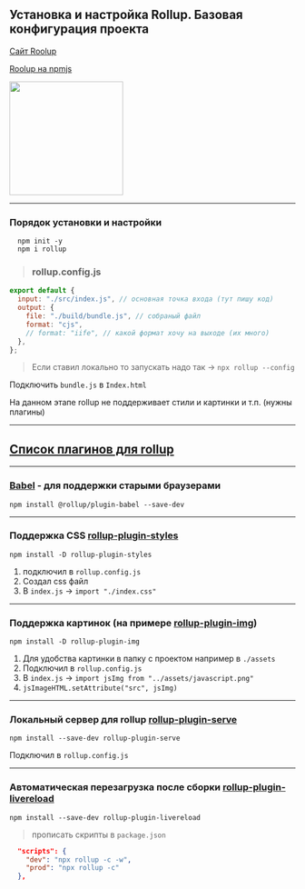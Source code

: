 ## Установка и настройка Rollup. Базовая конфигурация проекта

[Сайт Roolup](https://rollupjs.org/guide/en/)

[Roolup на npmjs](https://www.npmjs.com/package/rollup)

<img width="200" src="https://rollupjs.org/images/twitter-card.jpg"/>

---

### Порядок установки и настройки

```code
  npm init -y
  npm i rollup
```

> ### rollup.config.js

```js
export default {
  input: "./src/index.js", // основная точка входа (тут пишу код)
  output: {
    file: "./build/bundle.js", // собраный файл
    format: "cjs",
    // format: "iife", // какой формат хочу на выходе (их много)
  },
};
```

> Если ставил локально то запускать надо так -> `npx rollup --config`

Подключить `bundle.js` в `Index.html`

На данном этапе rollup не поддерживает стили и картинки и т.п. (нужны плагины)

---

## [Список плагинов для rollup](https://github.com/rollup/awesome)

---

### [Babel](https://github.com/rollup/plugins/tree/master/packages/babel) - для поддержки старыми браузерами

```code
npm install @rollup/plugin-babel --save-dev
```

---

### Поддержка CSS [rollup-plugin-styles](https://github.com/Anidetrix/rollup-plugin-styles)

```code
npm install -D rollup-plugin-styles
```

1. подключил в `rollup.config.js`
2. Создал css файл
3. В `index.js` -> `import "./index.css"`

---

### Поддержка картинок (на примере [rollup-plugin-img](https://www.npmjs.com/package/rollup-plugin-img))

```code
npm install -D rollup-plugin-img
```

1. Для удобства картинки в папку с проектом например в `./assets`
2. Подключил в `rollup.config.js`
3. В `index.js` -> `import jsImg from "../assets/javascript.png"`
4. `jsImageHTML.setAttribute("src", jsImg)`

---

### Локальный сервер для rollup [rollup-plugin-serve](https://github.com/thgh/rollup-plugin-serve)

```code
npm install --save-dev rollup-plugin-serve
```

Подключил в `rollup.config.js`

---

### Автоматическая перезагрузка после сборки [rollup-plugin-livereload](https://github.com/thgh/rollup-plugin-livereload)

```code
npm install --save-dev rollup-plugin-livereload
```

> прописать скрипты в `package.json`

```json
  "scripts": {
    "dev": "npx rollup -c -w",
    "prod": "npx rollup -c"
  },
```
